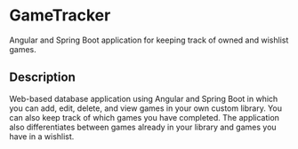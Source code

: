 # GameTracker
Angular and Spring Boot application for keeping track of owned and wishlist games.

## Description
Web-based database application using Angular and Spring Boot in which you can add, edit, delete, and view games in your own custom library. 
You can also keep track of which games you have completed. The application also differentiates between games already in your library and 
games you have in a wishlist.
